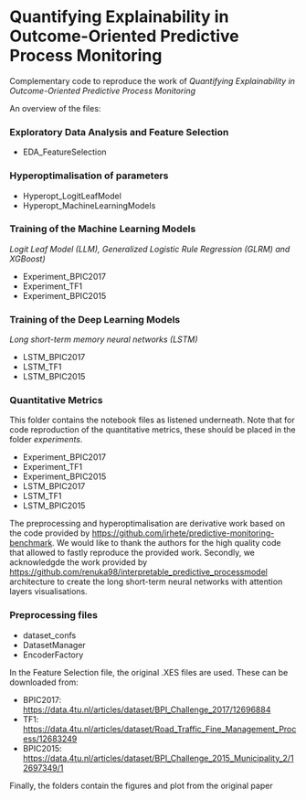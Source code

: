 # Quantifying Explainability in Outcome-Oriented Predictive Process Monitoring
Complementary code to reproduce the work of *Quantifying Explainability in Outcome-Oriented Predictive Process Monitoring*

An overview of the files:


### Exploratory Data Analysis and Feature Selection
- EDA_FeatureSelection

### Hyperoptimalisation of parameters
- Hyperopt_LogitLeafModel
- Hyperopt_MachineLearningModels

### Training of the Machine Learning Models
*Logit Leaf Model (LLM), Generalized Logistic Rule Regression (GLRM) and XGBoost)*
- Experiment_BPIC2017
- Experiment_TF1
- Experiment_BPIC2015

### Training of the Deep Learning Models
*Long short-term memory neural networks (LSTM)*
- LSTM_BPIC2017
- LSTM_TF1
- LSTM_BPIC2015

### Quantitative Metrics

This folder contains the notebook files as listened underneath. Note that for code reproduction of the quantitative metrics, these should be placed in the folder *experiments*.
- Experiment_BPIC2017
- Experiment_TF1
- Experiment_BPIC2015
- LSTM_BPIC2017
- LSTM_TF1
- LSTM_BPIC2015

The preprocessing and hyperoptimalisation are derivative work based on the code provided by https://github.com/irhete/predictive-monitoring-benchmark. 
 We would like to thank the authors for the high quality code that allowed to fastly reproduce the provided work.
Secondly, we acknowledgde the work provided by https://github.com/renuka98/interpretable_predictive_processmodel architecture to create the long short-term neural networks with attention layers visualisations.

### Preprocessing files 

- dataset_confs
- DatasetManager
- EncoderFactory

In the Feature Selection file, the original .XES files are used. These can be downloaded from:

- BPIC2017: https://data.4tu.nl/articles/dataset/BPI_Challenge_2017/12696884
- TF1: https://data.4tu.nl/articles/dataset/Road_Traffic_Fine_Management_Process/12683249
- BPIC2015: https://data.4tu.nl/articles/dataset/BPI_Challenge_2015_Municipality_2/12697349/1


Finally, the folders contain the figures and plot from the original paper




